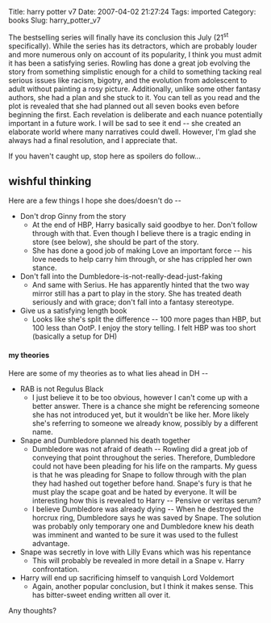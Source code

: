 Title: harry potter v7
Date: 2007-04-02 21:27:24
Tags: imported
Category: books
Slug: harry_potter_v7

The bestselling series will finally have its conclusion this July (21<sup>st</sup> specifically).  While the series has its detractors, which are probably louder and more numerous only on account of its popularity, I think you must admit it has been a satisfying series.  Rowling has done a great job evolving the story from something simplistic enough for a child to something tacking real serious issues like racism, bigotry, and the evolution from adolescent to adult without painting a rosy picture.  Additionally, unlike some other fantasy authors, she had a plan and she stuck to it.  You can tell as you read and the plot is revealed that she had planned out all seven books even before beginning the first.  Each revelation is deliberate and each nuance potentially important in a future work.  I will be sad to see it end -- she created an elaborate world where many narratives could dwell.  However, I'm glad she always had a final resolution, and I appreciate that.

If you haven't caught up, stop here as spoilers do follow...

## wishful thinking

Here are a few things I hope she does/doesn't do --

<ul>
	<li>Don't drop Ginny from the story
<ul>
	<li>At the end of HBP, Harry basically said goodbye to her.  Don't follow through with that.  Even though I believe there is a tragic ending in store (see below), she should be part of the story.</li>
	<li>She has done a good job of making Love an important force -- his love needs to help carry him through, or she has crippled her own stance.</li>
</ul>
</li>
	<li>Don't fall into the Dumbledore-is-not-really-dead-just-faking
<ul>
	<li>And same with Serius.  He has apparently hinted that the two way mirror still has a part to play in the story.  She has treated death seriously and with grace; don't fall into a fantasy stereotype.</li>
</ul>
</li>
	<li>Give us a satisfying length book
<ul>
	<li>Looks like she's split the difference -- 100 more pages than HBP, but 100 less than OotP.  I enjoy the story telling.  I felt HBP was too short (basically a setup for DH)</li>
</ul>
</li>
</ul>
<h4>my theories</h4>
Here are some of my theories as to what lies ahead in DH --
<ul>
	<li>RAB is not Regulus Black
<ul>
	<li>I just believe it to be too obvious, however I can't come up with a better answer.  There is a chance she might be referencing someone she has not introduced yet, but it wouldn't be like her.  More likely she's referring to someone we already know, possibly by a different name.</li>
</ul>
</li>
	<li>Snape and Dumbledore planned his death together
<ul>
	<li>Dumbledore was not afraid of death -- Rowling did a great job of conveying that point throughout the series.  Therefore, Dumbledore could not have been pleading for his life on the ramparts.  My guess is that he was pleading for Snape to follow through with the plan they had hashed out together before hand.  Snape's fury is that he must play the scape goat and be hated by everyone.  It will be interesting how this is revealed to Harry -- Pensive or veritas serum?</li>
	<li>I believe Dumbledore was already dying -- When he destroyed the horcrux ring, Dumbledore says he was saved by Snape.  The solution was probably only temporary one and Dumbledore knew his death was imminent and wanted to be sure it was used to the fullest advantage.</li>
</ul>
</li>
	<li>Snape was secretly in love with Lilly Evans which was his repentance
<ul>
	<li>This will probably be revealed in more detail in a Snape v. Harry confrontation.</li>
</ul>
</li>
	<li>Harry will end up sacrificing himself to vanquish Lord Voldemort
<ul>
	<li>Again, another popular conclusion, but I think it makes sense.  This has bitter-sweet ending written all over it.</li>
</ul>
</li>
</ul>

Any thoughts?

